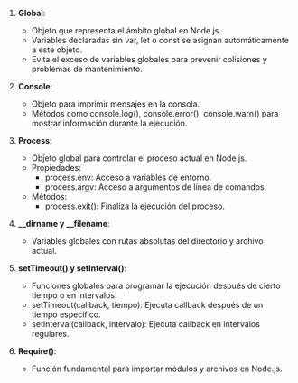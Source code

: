 1. **Global**:
    
    - Objeto que representa el ámbito global en Node.js.
    - Variables declaradas sin var, let o const se asignan automáticamente a este objeto.
    - Evita el exceso de variables globales para prevenir colisiones y problemas de mantenimiento.
2. **Console**:
    
    - Objeto para imprimir mensajes en la consola.
    - Métodos como console.log(), console.error(), console.warn() para mostrar información durante la ejecución.
3. **Process**:
    
    - Objeto global para controlar el proceso actual en Node.js.
    - Propiedades:
        - process.env: Acceso a variables de entorno.
        - process.argv: Acceso a argumentos de línea de comandos.
    - Métodos:
        - process.exit(): Finaliza la ejecución del proceso.
4. **__dirname y __filename**:
    
    - Variables globales con rutas absolutas del directorio y archivo actual.
5. **setTimeout() y setInterval()**:
    
    - Funciones globales para programar la ejecución después de cierto tiempo o en intervalos.
    - setTimeout(callback, tiempo): Ejecuta callback después de un tiempo específico.
    - setInterval(callback, intervalo): Ejecuta callback en intervalos regulares.
6. **Require()**:
    
    - Función fundamental para importar módulos y archivos en Node.js.